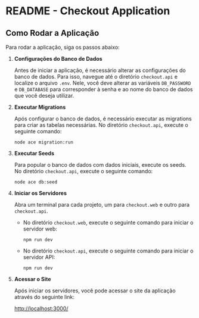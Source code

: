 # README - Checkout Application

## Como Rodar a Aplicação

Para rodar a aplicação, siga os passos abaixo:

1. **Configurações do Banco de Dados**

   Antes de iniciar a aplicação, é necessário alterar as configurações do banco de dados. Para isso, navegue até o diretório `checkout.api` e localize o arquivo `.env`. Nele, você deve alterar as variáveis `DB_PASSWORD` e `DB_DATABASE` para corresponder à senha e ao nome do banco de dados que você deseja utilizar.

2. **Executar Migrations**

   Após configurar o banco de dados, é necessário executar as migrations para criar as tabelas necessárias. No diretório `checkout.api`, execute o seguinte comando:

   ```
   node ace migration:run
   ```

3. **Executar Seeds**

   Para popular o banco de dados com dados iniciais, execute os seeds. No diretório `checkout.api`, execute o seguinte comando:

   ```
   node ace db:seed
   ```

4. **Iniciar os Servidores**

   Abra um terminal para cada projeto, um para `checkout.web` e outro para `checkout.api`.

   - No diretório `checkout.web`, execute o seguinte comando para iniciar o servidor web:

     ```
     npm run dev
     ```

   - No diretório `checkout.api`, execute o seguinte comando para iniciar o servidor API:

     ```
     npm run dev
     ```

5. **Acessar o Site**

   Após iniciar os servidores, você pode acessar o site da aplicação através do seguinte link:

   [http://localhost:3000/](http://localhost:3000/)

